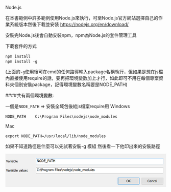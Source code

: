 Node.js

在本書範例中許多範例使用Node.js來執行，可至Node.js官方網站選擇自己的作業系統版本然後下載並安裝
https://nodejs.org/en/download/

安裝完Node.js後會自動安裝npm，npm為Node.js的套件管理工具

下載套件的方式
```
npm install
npm install -g 
```

(上面的`-g`使用後可在cmd的任何路徑輸入package名稱執行，但如果是想在js檔內直接使用require的話，要再把環境變數加上才行，如此即可不用在每個專案資料夾個別安裝package，記得環境變數名稱要是NODE_PATH)

####共有兩個環境變數:

一個是`NODE_PATH` => 安裝全域包後給js檔案require用
Windows
```
NODE_PATH    C:\Program Files\nodejs\node_modules
```
Mac 
```
export NODE_PATH=/usr/local/lib/node_modules
```
如果不知道路徑是什麼可以先試著安裝-g 模組 然後看一下他印出來的安裝路徑

![](/assets/環境變數.png)
